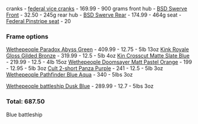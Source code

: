 cranks - [federal vice cranks](https://alansbmx.com/products/federal-vice-2-24mm-cranks-chrome?variant=31927135076450) - 169.99 - 900 grams
front hub - [BSD Swerve Front](https://www.sourcebmx.com/products/bsd-swerve-front-hub?variant=20036286709871&utm_source=google&utm_medium=ppc&utm_campaign=UK%20-%20Shopping%20(UK)&utm_content=BSD%20Swerve%20Front%20Hub&gad_source=1&gclid=CjwKCAiA1fqrBhA1EiwAMU5m_8Bn7ZJr-cUkjfYdRY8-VaEZ9RouJmLz6-NKj3de1W7v73qVDImnYBoCNCIQAvD_BwE&gclsrc=aw.ds) - 32.50 - 245g
rear hub - [BSD Swerve Rear](https://www.sourcebmx.com/products/bsd-swerve-female-cassette-hub-lhd) - 174.99 - 464g
seat - [Federal Pinstripe seat](https://www.sourcebmx.com/products/federal-mid-pivotal-pinstripe-seat) - 20
### Frame options
[Wethepeople Paradox Abyss Green](https://alansbmx.com/products/we-the-people-paradox-frame-abyss-green?_pos=2&_sid=7dd77de15&_ss=r) - 409.99 - 12.75 - 5lb 13oz
[Kink Royale Gloss Gilded Bronze](https://alansbmx.com/collections/frames/products/kink-royale-frame-gloss-gilded-bronze) - 319.99 - 12.5 - 5lb 4oz 
[Kin Crosscut Matte Slate Blue](https://alansbmx.com/collections/frames/products/kink-crosscut-frame-matt-slate-blue) - 219.99 - 12.5 - 4lb 15oz
[Wethepeople Doomsayer Matt Pastel Orange](https://www.customriders.com/bike-parts/frames/wethepeople-doomsayer-frame-matt-pastel-orange__17063) - 199 - 12.95 - 5lb 3oz
[Cult 2-short Panza Purple](https://cultcrew.com/collections/frames/products/2-short-panza-frame-purps?variant=40403681935445) - 241 - 12.5 - 5lb 3oz
[Wethepeople Pathfinder Blue Aqua](https://www.grindbmx.co.uk/we-the-people-pathfinder-frame-blue-aqua-2075-tt-85739-p.asp) - 340 - 5lbs 3oz

[Wethepeople battleship Dusk Blue](https://wallerbmx.co.uk/products/wethepeople-battleship-bmx-frame-2022?variant=37505022623910&currency=GBP&utm_medium=product_sync&utm_source=google&utm_content=sag_organic&utm_campaign=sag_organic&srsltid=AfmBOoquUNfYFJxrtwVfBafnU-VwtshsRv0E427Gg6v5bJF1DayK_VQK2k4) - 289.99 - 12.7 - 5lbs 3oz
### Total: 687.50
Blue battleship
